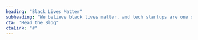 ```yaml
---
heading: "Black Lives Matter"
subheading: "We believe black lives matter, and tech startups are one of the major vehicles for new wealth generation and advancement. We’re working to do our part to make sure that communities of color have an equal opportunity to participate."
cta: "Read the Blog"
ctaLink: "#"
---
```

